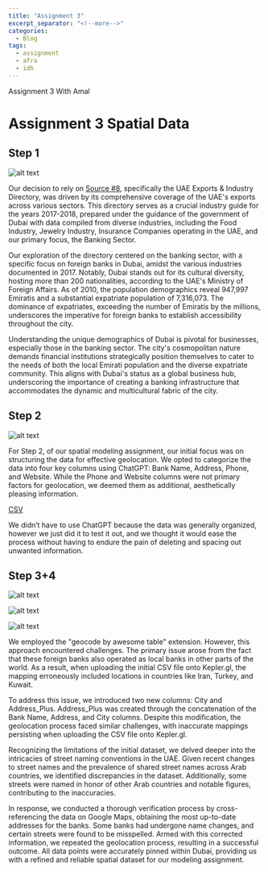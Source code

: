 ```yaml
---
title: "Assignment 3"
excerpt_separator: "<!--more-->"
categories:
  - Blog
tags:
  - assignment
  - afra
  - idh
---
```


Assignment 3 With Amal 

# Assignment 3 Spatial Data


## Step 1 

![alt text](coverpage.jpg)
 
 Our decision to rely on [Source #8](https://archive.org/details/Directory_201704/page/n545/mode/2up), specifically the UAE Exports & Industry Directory, was driven by its comprehensive coverage of the UAE's exports across various sectors. This directory serves as a crucial industry guide for the years 2017-2018, prepared under the guidance of the government of Dubai with data compiled from diverse industries, including the Food Industry, Jewelry Industry, Insurance Companies operating in the UAE, and our primary focus, the Banking Sector.

Our exploration of the directory centered on the banking sector, with a specific focus on foreign banks in Dubai, amidst the various industries documented in 2017. Notably, Dubai stands out for its cultural diversity, hosting more than 200 nationalities, according to the UAE's Ministry of Foreign Affairs. As of 2010, the population demographics reveal 947,997 Emiratis and a substantial expatriate population of 7,316,073. The dominance of expatriates, exceeding the number of Emiratis by the millions, underscores the imperative for foreign banks to establish accessibility throughout the city.

Understanding the unique demographics of Dubai is pivotal for businesses, especially those in the banking sector. The city's cosmopolitan nature demands financial institutions strategically position themselves to cater to the needs of both the local Emirati population and the diverse expatriate community. This aligns with Dubai's status as a global business hub, underscoring the importance of creating a banking infrastructure that accommodates the dynamic and multicultural fabric of the city.


## Step 2

![alt text](datalist.jpg)

For Step 2, of our spatial modeling assignment, our initial focus was on structuring the data for effective geolocation. We opted to categorize the data into four key columns using ChatGPT: Bank Name, Address, Phone, and Website. While the Phone and Website columns were not primary factors for geolocation, we deemed them as additional, aesthetically pleasing information.

[CSV](https://docs.google.com/spreadsheets/d/1OLWrIS-Jv8SFAemDNLiFyYxwIWU3PTp7FC6FAbsOHJ4/edit?usp=sharing)

We didn’t have to use ChatGPT because the data was generally organized, however we just did it to test it out, and we thought it would ease the process without having to endure the pain of deleting and spacing out unwanted information.


## Step 3+4

![alt text](w.jpg)

![alt text](e.jpg)

![alt text](q.jpg)

We employed the "geocode by awesome table" extension. However, this approach encountered challenges. The primary issue arose from the fact that these foreign banks also operated as local banks in other parts of the world. As a result, when uploading the initial CSV file onto Kepler.gl, the mapping erroneously included locations in countries like Iran, Turkey, and Kuwait.

To address this issue, we introduced two new columns: City and Address_Plus. Address_Plus was created through the concatenation of the Bank Name, Address, and City columns. Despite this modification, the geolocation process faced similar challenges, with inaccurate mappings persisting when uploading the CSV file onto Kepler.gl.

Recognizing the limitations of the initial dataset, we delved deeper into the intricacies of street naming conventions in the UAE. Given recent changes to street names and the prevalence of shared street names across Arab countries, we identified discrepancies in the dataset. Additionally, some streets were named in honor of other Arab countries and notable figures, contributing to the inaccuracies.

In response, we conducted a thorough verification process by cross-referencing the data on Google Maps, obtaining the most up-to-date addresses for the banks. Some banks had undergone name changes, and certain streets were found to be misspelled. Armed with this corrected information, we repeated the geolocation process, resulting in a successful outcome. All data points were accurately pinned within Dubai, providing us with a refined and reliable spatial dataset for our modeling assignment.

